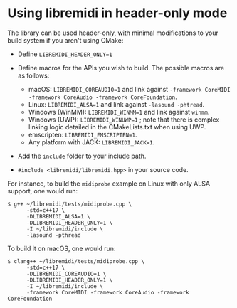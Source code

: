 # Using libremidi in header-only mode

The library can be used header-only, with minimal modifications to your build system if you aren't using CMake:

* Define `LIBREMIDI_HEADER_ONLY=1`
* Define macros for the APIs you wish to build. The possible macros are as follows: 

  * macOS: `LIBREMIDI_COREAUDIO=1` and link against `-framework CoreMIDI -framework CoreAudio -framework CoreFoundation`.
  * Linux: `LIBREMIDI_ALSA=1` and link against `-lasound -phtread`.
  * Windows (WinMM): `LIBREMIDI_WINMM=1` and link against `winmm`.
  * Windows (UWP): `LIBREMIDI_WINUWP=1` ; note that there is complex linking logic detailed in the CMakeLists.txt when using UWP.
  * emscripten: `LIBREMIDI_EMSCRIPTEN=1`.
  * Any platform with JACK: `LIBREMIDI_JACK=1`.

* Add the `include` folder to your include path.
* `#include <libremidi/libremidi.hpp>` in your source code.

For instance, to build the `midiprobe` example on Linux with only ALSA support, one would run:

    $ g++ ~/libremidi/tests/midiprobe.cpp \
          -std=c++17 \
          -DLIBREMIDI_ALSA=1 \
          -DLIBREMIDI_HEADER_ONLY=1 \
          -I ~/libremidi/include \
          -lasound -pthread

To build it on macOS, one would run:

    $ clang++ ~/libremidi/tests/midiprobe.cpp \
          -std=c++17 \
          -DLIBREMIDI_COREAUDIO=1 \
          -DLIBREMIDI_HEADER_ONLY=1 \
          -I ~/libremidi/include \
          -framework CoreMIDI -framework CoreAudio -framework CoreFoundation
